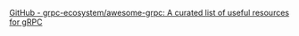 
[GitHub - grpc-ecosystem/awesome-grpc: A curated list of useful resources for gRPC](https://github.com/grpc-ecosystem/awesome-grpc)
